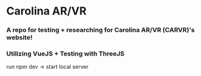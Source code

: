 # Carolina AR/VR

### A repo for testing + researching for Carolina AR/VR (CARVR)'s website!
### Utilizing VueJS + Testing with ThreeJS

run npm dev -> start local server
